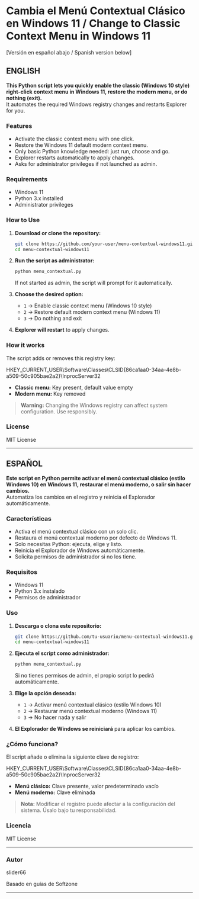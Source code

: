 # Cambia el Menú Contextual Clásico en Windows 11 / Change to Classic Context Menu in Windows 11

[Versión en español abajo / Spanish version below]

## ENGLISH

**This Python script lets you quickly enable the classic (Windows 10 style) right-click context menu in Windows 11, restore the modern menu, or do nothing (exit).**  
It automates the required Windows registry changes and restarts Explorer for you.

### Features
- Activate the classic context menu with one click.
- Restore the Windows 11 default modern context menu.
- Only basic Python knowledge needed: just run, choose and go.
- Explorer restarts automatically to apply changes.
- Asks for administrator privileges if not launched as admin.

### Requirements
- Windows 11
- Python 3.x installed
- Administrator privileges

### How to Use

1. **Download or clone the repository:**
    ```bash
    git clone https://github.com/your-user/menu-contextual-windows11.git
    cd menu-contextual-windows11
    ```
2. **Run the script as administrator:**
    ```bash
    python menu_contextual.py
    ```
    If not started as admin, the script will prompt for it automatically.

3. **Choose the desired option:**
    - `1` → Enable classic context menu (Windows 10 style)
    - `2` → Restore default modern context menu (Windows 11)
    - `3` → Do nothing and exit

4. **Explorer will restart** to apply changes.

### How it works

The script adds or removes this registry key:

HKEY_CURRENT_USER\Software\Classes\CLSID{86ca1aa0-34aa-4e8b-a509-50c905bae2a2}\InprocServer32


- **Classic menu:** Key present, default value empty
- **Modern menu:** Key removed

> **Warning:** Changing the Windows registry can affect system configuration. Use responsibly.

### License

MIT License

---

## ESPAÑOL

**Este script en Python permite activar el menú contextual clásico (estilo Windows 10) en Windows 11, restaurar el menú moderno, o salir sin hacer cambios.**  
Automatiza los cambios en el registro y reinicia el Explorador automáticamente.

### Características

- Activa el menú contextual clásico con un solo clic.
- Restaura el menú contextual moderno por defecto de Windows 11.
- Solo necesitas Python: ejecuta, elige y listo.
- Reinicia el Explorador de Windows automáticamente.
- Solicita permisos de administrador si no los tiene.

### Requisitos

- Windows 11
- Python 3.x instalado
- Permisos de administrador

### Uso

1. **Descarga o clona este repositorio:**
    ```bash
    git clone https://github.com/tu-usuario/menu-contextual-windows11.git
    cd menu-contextual-windows11
    ```
2. **Ejecuta el script como administrador:**
    ```bash
    python menu_contextual.py
    ```
    Si no tienes permisos de admin, el propio script lo pedirá automáticamente.

3. **Elige la opción deseada:**
    - `1` → Activar menú contextual clásico (estilo Windows 10)
    - `2` → Restaurar menú contextual moderno (Windows 11)
    - `3` → No hacer nada y salir

4. **El Explorador de Windows se reiniciará** para aplicar los cambios.

### ¿Cómo funciona?

El script añade o elimina la siguiente clave de registro:

HKEY_CURRENT_USER\Software\Classes\CLSID{86ca1aa0-34aa-4e8b-a509-50c905bae2a2}\InprocServer32


- **Menú clásico:** Clave presente, valor predeterminado vacío
- **Menú moderno:** Clave eliminada

> **Nota:** Modificar el registro puede afectar a la configuración del sistema. Úsalo bajo tu responsabilidad.

### Licencia

MIT License

---

### Autor

slider66

Basado en guías de Softzone

---

